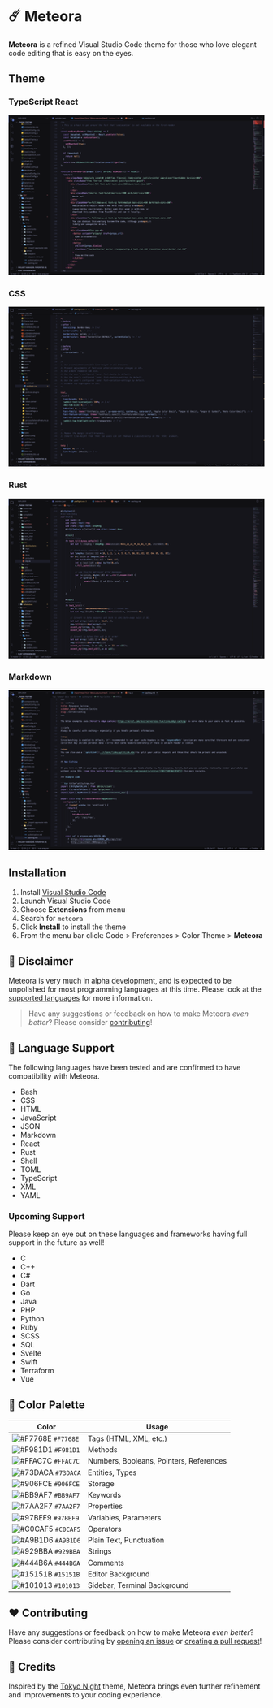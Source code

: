 # ☄️ Meteora

**Meteora** is a refined Visual Studio Code theme for those who love elegant code editing that is easy on the eyes.

## Theme

### TypeScript React

![Example - TSX](./static/example-tsx.png)

### CSS

![Example - CSS](./static/example-css.png)

### Rust

![Example - Rust](./static/example-rust.png)

### Markdown

![Example - Markdown](./static/example-md.png)

## Installation

1. Install [Visual Studio Code](https://code.visualstudio.com/)
2. Launch Visual Studio Code
3. Choose **Extensions** from menu
4. Search for `meteora`
5. Click **Install** to install the theme
6. From the menu bar click: Code > Preferences > Color Theme > **Meteora**

## 🚧 Disclaimer

Meteora is very much in alpha development, and is expected to be unpolished for most programming languages at this time. Please look at the [supported languages](#📘-language-support) for more information.

> Have any suggestions or feedback on how to make Meteora _even better_? Please consider [contributing](#❤️-contributing)!

## 📘 Language Support

The following languages have been tested and are confirmed to have compatibility with Meteora.

- Bash
- CSS
- HTML
- JavaScript
- JSON
- Markdown
- React
- Rust
- Shell
- TOML
- TypeScript
- XML
- YAML

### Upcoming Support

Please keep an eye out on these languages and frameworks having full support in the future as well!

- C
- C++
- C#
- Dart
- Go
- Java
- PHP
- Python
- Ruby
- SCSS
- SQL
- Svelte
- Swift
- Terraform
- Vue

## 🎨 Color Palette

| Color                                                               | Usage                                   |
| ------------------------------------------------------------------- | --------------------------------------- |
| ![#F7768E](https://place-hold.it/15/F7768E/F7768E?text=+) `#F7768E` | Tags (HTML, XML, etc.)                  |
| ![#F981D1](https://place-hold.it/15/F981D1/F981D1?text=+) `#F981D1` | Methods                                 |
| ![#FFAC7C](https://place-hold.it/15/FFAC7C/FFAC7C?text=+) `#FFAC7C` | Numbers, Booleans, Pointers, References |
| ![#73DACA](https://place-hold.it/15/73DACA/73DACA?text=+) `#73DACA` | Entities, Types                         |
| ![#906FCE](https://place-hold.it/15/906FCE/906FCE?text=+) `#906FCE` | Storage                                 |
| ![#BB9AF7](https://place-hold.it/15/BB9AF7/BB9AF7?text=+) `#BB9AF7` | Keywords                                |
| ![#7AA2F7](https://place-hold.it/15/7AA2F7/7AA2F7?text=+) `#7AA2F7` | Properties                              |
| ![#97BEF9](https://place-hold.it/15/97BEF9/97BEF9?text=+) `#97BEF9` | Variables, Parameters                   |
| ![#C0CAF5](https://place-hold.it/15/C0CAF5/C0CAF5?text=+) `#C0CAF5` | Operators                               |
| ![#A9B1D6](https://place-hold.it/15/A9B1D6/A9B1D6?text=+) `#A9B1D6` | Plain Text, Punctuation                 |
| ![#929BBA](https://place-hold.it/15/929BBA/929BBA?text=+) `#929BBA` | Strings                                 |
| ![#444B6A](https://place-hold.it/15/444B6A/444B6A?text=+) `#444B6A` | Comments                                |
| ![#15151B](https://place-hold.it/15/15151B/15151B?text=+) `#15151B` | Editor Background                       |
| ![#101013](https://place-hold.it/15/101013/101013?text=+) `#101013` | Sidebar, Terminal Background            |

## ❤️ Contributing

Have any suggestions or feedback on how to make Meteora _even better_? Please consider contributing by [opening an issue](https://github.com/pjmiravalle/meteora-vscode-theme/issues) or [creating a pull request](https://github.com/pjmiravalle/meteora-vscode-theme/pulls)!

## 🙌 Credits

Inspired by the [Tokyo Night](https://github.com/enkia/tokyo-night-vscode-theme) theme, Meteora brings even further refinement and improvements to your coding experience.
